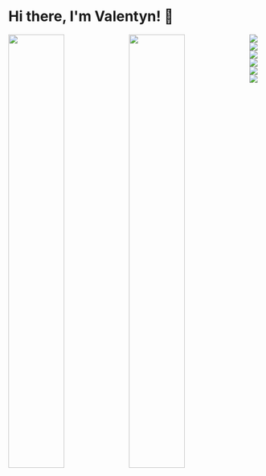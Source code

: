 # Hi there, I'm Valentyn! 👋

<!--- https://github.com/anuraghazra/github-readme-stats -->
<img align="left" width="47%" src="https://github-readme-stats.vercel.app/api?username=lvalentyn&show_icons=true&theme=tokyonight">
<img align="left" width="47%" src="https://github-readme-stats.vercel.app/api/top-langs/?username=lvalentyn&layout=compact">

<!-- https://github.com/Ileriayo/markdown-badges -->
<img align="left" src="https://img.shields.io/badge/html5-%23E34F26.svg?style=for-the-badge&logo=html5&logoColor=white">
<img align="left" src="https://img.shields.io/badge/Pug-FFF?style=for-the-badge&logo=pug&logoColor=A86454">
<img align="left" src="https://img.shields.io/badge/css3-%231572B6.svg?style=for-the-badge&logo=css3&logoColor=white">
<img align="center" src="https://img.shields.io/badge/SASS-hotpink.svg?style=for-the-badge&logo=SASS&logoColor=white">
<img align="left" src="https://img.shields.io/badge/javascript-%23323330.svg?style=for-the-badge&logo=javascript&logoColor=%23F7DF1E">
<img align="center" src="https://img.shields.io/badge/jquery-%230769AD.svg?style=for-the-badge&logo=jquery&logoColor=white">
